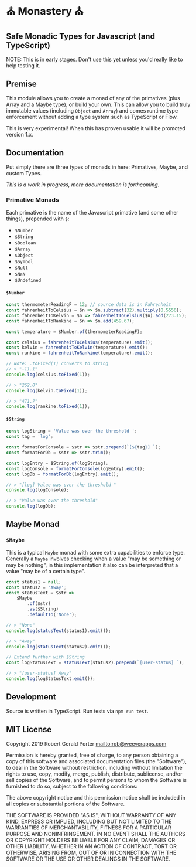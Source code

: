 # ️️️️⛪️️ Monastery ⛪️

## Safe Monadic Types for Javascript (and TypeScript)

NOTE: This is in early stages. Don't use this yet unless you'd really like to help testing it.

## Premise

This module allows you to create a monad of any of the primatives (plus Array and a Maybe type), or build your own. This can allow you to build truly immutable values (including `Object` and `Array`) and comes runtime type enforcement without adding a type system such as TypeScript or Flow.

This is very experimental! When this has proven usable it will be promoted version 1.x.

## Documentation

Put simply there are three types of monads in here: Primatives, Maybe, and custom Types.

_This is a work in progress, more documentation is forthcoming._

### Primative Monads

Each primative is the name of the Javascript primative (and some other things), prepended with `$`:

-   `$Number`
-   `$String`
-   `$Boolean`
-   `$Array`
-   `$Object`
-   `$Symbol`
-   `$Null`
-   `$NaN`
-   `$Undefined`

#### `$Number`

```js
const thermometerReadingF = 12; // source data is in Fahrenheit
const fahrenheitToCelsius = $n => $n.subtract(32).multiply(0.5556);
const fahrenheitToKelvin = $n => fahrenheitToCelsius($n).add(273.15);
const fahrenheitToRankine = $n => $n.add(459.67);

const temperature = $Number.of(thermometerReadingF);

const celsius = fahrenheitToCelsius(temperature).emit();
const kelvin = fahrenheitToKelvin(temperature).emit();
const rankine = fahrenheitToRankine(temperature).emit();

// Note: .toFixed(1) converts to string
// > "-11.1"
console.log(celsius.toFixed(1));

// > "262.0"
console.log(kelvin.toFixed(1));

// > "471.7"
console.log(rankine.toFixed(1));
```

#### `$String`

```js
const logString = 'Value was over the threshold ';
const tag = 'log';

const formatForConsole = $str => $str.prepend(`[${tag}] `);
const formatForDb = $str => $str.trim();

const logEntry = $String.of(logString);
const logConsole = formatForConsole(logEntry).emit();
const logDb = formatForDb(logEntry).emit();

// > "[log] Value was over the threshold "
console.log(logConsole);

// > "Value was over the threshold"
console.log(logDb);
```

## Maybe Monad

### `$Maybe`

This is a typical `Maybe` monad with some extra capabilities to enforce type. Generally a `Maybe` involves checking when a value "may be something or may be nothing", in this implementation it also can be interpreted that a value "may be of a certain type".

```js
const status1 = null;
const status2 = 'Away';
const statusText = $str =>
    $Maybe
        .of($str)
        .as($String)
        .defaultTo('None');

// > "None"
console.log(statusText(status1).emit());

// > "Away"
console.log(statusText(status2).emit());

// Extend further with $String
const logStatusText = statusText(status2).prepend(`[user-status] `);

// > "[user-status] Away"
console.log(logStatusText.emit());
```

## Development

Source is written in TypeScript. Run tests via `npm run test`.

## MIT License

Copyright 2019 Robert Gerald Porter <mailto:rob@weeverapps.com>

Permission is hereby granted, free of charge, to any person obtaining a copy of this software and associated documentation files (the "Software"), to deal in the Software without restriction, including without limitation the rights to use, copy, modify, merge, publish, distribute, sublicense, and/or sell copies of the Software, and to permit persons to whom the Software is furnished to do so, subject to the following conditions:

The above copyright notice and this permission notice shall be included in all copies or substantial portions of the Software.

THE SOFTWARE IS PROVIDED "AS IS", WITHOUT WARRANTY OF ANY KIND, EXPRESS OR IMPLIED, INCLUDING BUT NOT LIMITED TO THE WARRANTIES OF MERCHANTABILITY, FITNESS FOR A PARTICULAR PURPOSE AND NONINFRINGEMENT. IN NO EVENT SHALL THE AUTHORS OR COPYRIGHT HOLDERS BE LIABLE FOR ANY CLAIM, DAMAGES OR OTHER LIABILITY, WHETHER IN AN ACTION OF CONTRACT, TORT OR OTHERWISE, ARISING FROM, OUT OF OR IN CONNECTION WITH THE SOFTWARE OR THE USE OR OTHER DEALINGS IN THE SOFTWARE.
